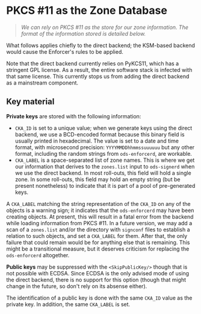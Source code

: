 # PKCS #11 as the Zone Database

> *We can rely on PKCS #11 as the store for our zone information.  The format
> of the information stored is detailed below.*

What follows applies chiefly to the direct backend; the KSM-based backend
would cause the Enforcer's rules to be applied.

Note that the direct backend currently relies on PyKCS11, which has a
stringent GPL license.  As a result, the entire software stack is infected
with that same license.  This currently stops us from adding the direct
backend as a mainstream component.

## Key material

**Private keys** are stored with the following information:

  * `CKA_ID` is set to a unique value; when we generate keys using the
    direct backend, we use a BCD-encoded format because this binary field
    is usually printed in hexadecimal.  The value is set to a date and
    time format, with microsecond precision: `YYYYMMDDhhmmssuuuuuu` but
    any other format, including the random strings from `ods-enforcerd`,
    are workable.
  * `CKA_LABEL` is a space-separated list of zone names.  This is where
    we get our information that derives to the `zones.list` input to
    `ods-signerd` when we use the direct backend.  In most roll-outs,
    this field will hold a single zone.  In some roll-outs, this field
    may hold an empty string (but be present nonetheless) to indicate
    that it is part of a pool of pre-generated keys.

A `CKA_LABEL` matching the string representation of the `CKA_ID`
on any of the objects is a warning sign;
it indicates that the `ods-enforcerd` may have been creating objects.
At present, this will result in a fatal error from the backend while
loading information from PKCS #11.  In a future version, we may add
a scan of a `zones.list` and/or the directory with `signconf` files
to establish a relation to such objects, and set a `CKA_LABEL` for them.
After that, the only failure that could remain would be for anything
else that is remaining.  This might be a transitional measure, but it
deserves criticism for replacing the `ods-enforcerd` altogether.

**Public keys** may be suppressed with the `<SkipPublicKey/>` though that is
not possible with ECDSA.  Since ECDSA is the only advised mode of using
the direct backend, there is no support for this option (though that
might change in the future, so don't rely on its absense either).

The identification of a public key is done with the same `CKA_ID` value
as the private key.  In addition, the same `CKA_LABEL` is set.

